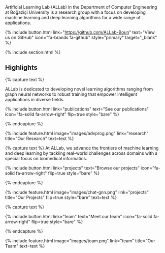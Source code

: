---
---

Artificial Learning Lab (ALLab) in the Department of Computer Engineering at Boğaziçi University is a research group with a focus on developing machine learning and deep learning algorithms for a wide range of applications. 

{%
  include button.html
  link="https://github.com/ALLab-Boun"
  text="View us on GitHub"
  icon="fa-brands fa-github"
  style="primary"
  target="_blank"
%}

{% include section.html %}

## Highlights

{% capture text %}

ALLab is dedicated to developing novel learning algorithms ranging from graph neural networks to robust training that empower intelligent applications in diverse fields.

{%
  include button.html
  link="publications"
  text="See our publications"
  icon="fa-solid fa-arrow-right"
  flip=true
  style="bare"
%}

{% endcapture %}

{%
  include feature.html
  image="images/advprog.png"
  link="research"
  title="Our Research"
  text=text
%}

{% capture text %}
At ALLab, we advance the frontiers of machine learning and deep learning by tackling real-world challenges across domains with a special focus on biomedical informatics.

 

{%
  include button.html
  link="projects"
  text="Browse our projects"
  icon="fa-solid fa-arrow-right"
  flip=true
  style="bare"
%}

{% endcapture %}

{%
  include feature.html
  image="images/chat-gnn.png"
  link="projects"
  title="Our Projects"
  flip=true
  style="bare"
  text=text
%}

{% capture text %}


{%
  include button.html
  link="team"
  text="Meet our team"
  icon="fa-solid fa-arrow-right"
  flip=true
  style="bare"
%}

{% endcapture %}

{%
  include feature.html
  image="images/team.png"
  link="team"
  title="Our Team"
  text=text
%}
